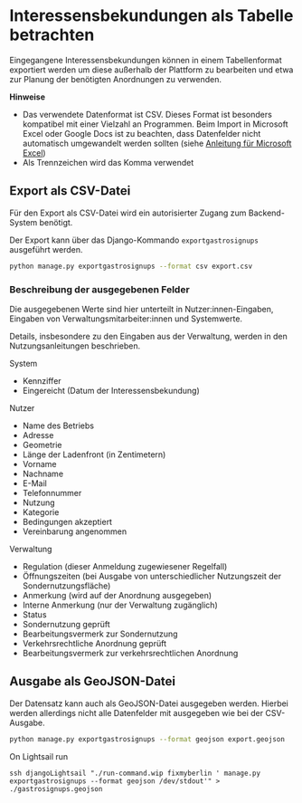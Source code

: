 # Interessensbekundungen als Tabelle betrachten

Eingegangene Interessensbekundungen können in einem Tabellenformat exportiert
werden um diese außerhalb der Plattform zu bearbeiten und etwa zur Planung
der benötigten Anordnungen zu verwenden.

**Hinweise**

- Das verwendete Datenformat ist CSV. Dieses Format ist besonders kompatibel mit einer Vielzahl an Programmen. Beim Import in Microsoft Excel oder Google Docs ist
  zu beachten, dass Datenfelder nicht automatisch umgewandelt werden sollten (siehe [Anleitung für Microsoft Excel](https://support.microsoft.com/de-de/office/text-import-assistent-c5b02af6-fda1-4440-899f-f78bafe41857))
- Als Trennzeichen wird das Komma verwendet

## Export als CSV-Datei

Für den Export als CSV-Datei wird ein autorisierter Zugang zum Backend-System benötigt.

Der Export kann über das Django-Kommando `exportgastrosignups` ausgeführt werden.

```bash
python manage.py exportgastrosignups --format csv export.csv
```

### Beschreibung der ausgegebenen Felder

Die ausgegebenen Werte sind hier unterteilt in Nutzer:innen-Eingaben, Eingaben von Verwaltungsmitarbeiter:innen und Systemwerte.

Details, insbesondere zu den Eingaben aus der Verwaltung, werden in den Nutzungsanleitungen beschrieben.

System

- Kennziffer
- Eingereicht (Datum der Interessensbekundung)

Nutzer

- Name des Betriebs
- Adresse
- Geometrie
- Länge der Ladenfront (in Zentimetern)
- Vorname
- Nachname
- E-Mail
- Telefonnummer
- Nutzung
- Kategorie
- Bedingungen akzeptiert
- Vereinbarung angenommen

Verwaltung

- Regulation (dieser Anmeldung zugewiesener Regelfall)
- Öffnungszeiten (bei Ausgabe von unterschiedlicher Nutzungszeit der Sondernutzungsfläche)
- Anmerkung (wird auf der Anordnung ausgegeben)
- Interne Anmerkung (nur der Verwaltung zugänglich)
- Status
- Sondernutzung geprüft
- Bearbeitungsvermerk zur Sondernutzung
- Verkehrsrechtliche Anordnung geprüft
- Bearbeitungsvermerk zur verkehrsrechtlichen Anordnung

## Ausgabe als GeoJSON-Datei

Der Datensatz kann auch als GeoJSON-Datei ausgegeben werden. Hierbei werden allerdings nicht alle Datenfelder mit ausgegeben wie bei der CSV-Ausgabe.

```bash
python manage.py exportgastrosignups --format geojson export.geojson
```

On Lightsail run
```
ssh djangoLightsail "./run-command.wip fixmyberlin ' manage.py exportgastrosignups --format geojson /dev/stdout'" >  ./gastrosignups.geojson
```
